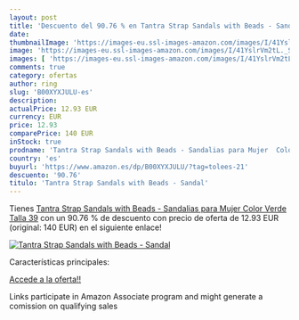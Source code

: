 ```yaml
---
layout: post
title: 'Descuento del 90.76 % en Tantra Strap Sandals with Beads - Sandal'
date: 
thumbnailImage: 'https://images-eu.ssl-images-amazon.com/images/I/41YslrVm2tL._SL200_.jpg'
image: 'https://images-eu.ssl-images-amazon.com/images/I/41YslrVm2tL._SL200_.jpg'
images: [ 'https://images-eu.ssl-images-amazon.com/images/I/41YslrVm2tL._SL200_.jpg' ]
comments: true
category: ofertas
author: ring
slug: 'B00XYXJULU-es'
description:
actualPrice: 12.93 EUR
currency: EUR
price: 12.93
comparePrice: 140 EUR
inStock: true
prodname: 'Tantra Strap Sandals with Beads - Sandalias para Mujer  Color Verde  Talla 39'
country: 'es'
buyurl: 'https://www.amazon.es/dp/B00XYXJULU/?tag=tolees-21'
descuento: '90.76'
titulo: 'Tantra Strap Sandals with Beads - Sandal'
---
```


Tienes [Tantra Strap Sandals with Beads - Sandalias para Mujer  Color Verde  Talla 39](https://www.amazon.es/dp/B00XYXJULU/?tag=tolees-21) con un 90.76 % de descuento con precio de oferta de 12.93 EUR (original: 140 EUR) en el siguiente enlace!

[![Tantra Strap Sandals with Beads - Sandal](https://images-eu.ssl-images-amazon.com/images/I/41YslrVm2tL._SL200_.jpg)](https://www.amazon.es/dp/B00XYXJULU/?tag=tolees-21)

Características principales:


[Accede a la oferta!!](https://www.amazon.es/dp/B00XYXJULU/?tag=tolees-21)

Links participate in Amazon Associate program and might generate a comission on qualifying sales


